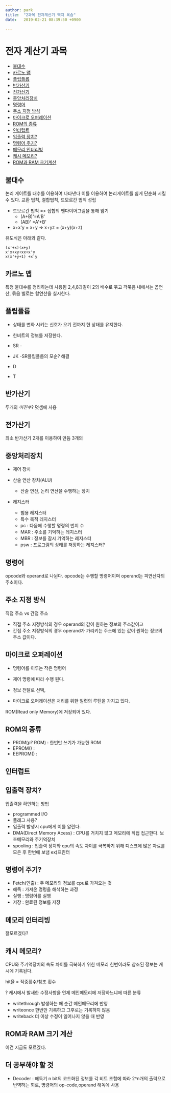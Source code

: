 ```yaml
---
author: park
title:  "2과목 전자계산기 백지 복습"
date:   2019-02-21 08:39:50 +0900

---
```

# 전자 계산기 과목

- [불대수](#불대수)
- [카르노 맵](#카르노-맵)
- [플립플롭](#플립플롭)
- [반가산기](#반가산기)
- [전가산기](#전가산기)
- [중앙처리장치](#중앙처리장치)
- [명령어](#명령어)
- [주소 지정 방식](#주소-지정-방식)
- [마이크로 오퍼레이션](#마이크로-오퍼레이션)
- [ROM의 종류](#ROM의-종류)
- [인터럽트](#인터럽트)
- [입출력 장치?](#입출력-장치?)
- [명령어 주기?](#명령어-주기?)
- [메모리 인터리빙](#메모리-인터리빙)
- [캐시 메모리?](#캐시-메모리?)
- [ROM과 RAM 크기계산](#ROM과-RAM-크기-계산)

## 불대수
논리 게이트를 대수를 이용하여 나타낸다 이를 이용하여 논리게이트를
쉽게 단순화 시킬 수 있다.
교환 법칙, 결합법칙, 드모르간 법칙 성립

    
- 드모르간 법칙 => 집합의 벤다이어그램을 통해 암기
  - (A+B)'=A'B'
  - (AB)' =A'+B'
- x+x'y = x+y => x+yz = (x+y)(x+z)  

유도식은 아래와 같다.

    (x'+x)(x+y)
    x'x+xy+xx+x'y
    x(x'+y+1) +x'y

## 카르노 맵

특정 불대수를 정리하는데 사용됨 2,4,8과같이 2의 배수로 묶고
각묶음 내에서는 곱연산, 묶음 별로는 합연산을 실시한다.

## 플립플롭
- 상태를 변화 시키는 신호가 오기 전까지 현 상태를 유지한다.
- 한비트의 정보를 저장한다.

- SR - 
- JK -SR플립플롭의 모순? 해결
- D
- T


## 반가산기

두개의 *이진수*? 덧셈에 사용 

## 전가산기

최소 반가산기 2개를 이용하여 만듬
3개의

## 중앙처리장치

- 제어 장치

- 산술 연산 장치(ALU)
  - 산술 연산, 논리 연산을 수행하는 장치
- 레지스터
  - 범용 레지스터
  - 특수 목적 레지스터
  - pc : 다음에 수행할 명령의 번지 수
  - MAR : 주소를 기억하는 레지스터
  - MBR : 정보를 잠시 기억하는 레지스터
  - psw : 프로그램의 상태를 저장하는 레지스터?

## 명령어

opcode와 operand로 나뉜다. opcode는 수행할 명령어이며 operand는 피연산자의 주소이다.

## 주소 지정 방식
직접 주소 vs 간접 주소 
- 직접 주소 지정방식의 경우 operand의 값이 원하는 정보의 주소값이고
- 간접 주소 지정방식의 경우 operand가 가리키는 주소에 있는 값이 원하는 정보의 주소 값이다.

## 마이크로 오퍼레이션
- 명령어를 이루는 작은 명령어
- 제어 명령에 따라 수행 된다.
- 정보 전달로 선택, 

- 마이크로 오퍼레이션은 처리를 위한 일련의 루틴을 가지고 있다.



ROM(Read only Memory)에 저장되어 있다.

## ROM의 종류  

- PROM(p? ROM) : 한번만 쓰기가 가능한 ROM
- EPROM() : 
- EEPROM() :

## 인터럽트

## 입출력 장치?

입출력을 확인하는 방법 

- programmed I/O 
- 플래그 사용?
- 입출력 발생시 cpu에게 이를 알린다. 
- DMA(Direct Memory Acess) : CPU를 거치지 않고 메모리에 직접 접근한다. 보조메모리와 주기억장치
- spooling : 입출력 장치와 cpu의 속도 차이를 극복하기 위해 디스크에 많은 자료를 모은 후 한번에 보냄 ex)프린터

## 명령어 주기?

- Fetch(인출) : 주 메모리의 정보를 cpu로 가져오는 것
- 해독 : 가져온 명령을 해석하는 과정
- 실행 : 명령어를 실행
- 저장 : 완료된 정보를 저장



## 메모리 인터리빙

잘모르겠다?

## 캐시 메모리?
CPU와 주기억장치의 속도 차이를 극복하기 위한 메모리
한번이라도 참조된 정보는 캐시에 기록된다.

hit율 = 적중횟수/참조 횟수

?
캐시에서 발새한 수정사항을 언제 메인메모리에 저장하느냐에 따른 분류 
- writethrough 발생하는 매 순간 메인메모리에 반영 
- writeonce 한번만 기록하고 그후로는 기록하지 않음
- writeback 더 이상 수정이 일어나지 않을 때 반영

## ROM과 RAM 크기 계산
이건 지금도 모르겠다. 

## 더 공부해야 할 것

- Decoder : 해독기 n bit의 코드화된 정보를 각 비트 조합에 따라 2^n개의 출력으로 번역하는 회로, 명령어의 op-code,operand 해독에 사용